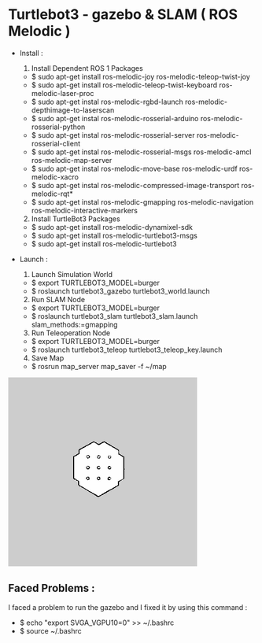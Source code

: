 # Turtlebot3 - gazebo & SLAM ( ROS Melodic )


* Install :
  1. Install Dependent ROS 1 Packages
    - $ sudo apt-get install ros-melodic-joy ros-melodic-teleop-twist-joy
    - $ sudo apt-get install ros-melodic-teleop-twist-keyboard ros-melodic-laser-proc
    - $ sudo apt-get instal ros-melodic-rgbd-launch ros-melodic-depthimage-to-laserscan
    - $ sudo apt-get instal ros-melodic-rosserial-arduino ros-melodic-rosserial-python
    - $ sudo apt-get instal ros-melodic-rosserial-server ros-melodic-rosserial-client
    - $ sudo apt-get instal ros-melodic-rosserial-msgs ros-melodic-amcl ros-melodic-map-server
    - $ sudo apt-get instal ros-melodic-move-base ros-melodic-urdf ros-melodic-xacro
    - $ sudo apt-get instal ros-melodic-compressed-image-transport ros-melodic-rqt*
    - $ sudo apt-get instal ros-melodic-gmapping ros-melodic-navigation ros-melodic-interactive-markers
  2. Install TurtleBot3 Packages
    - $ sudo apt-get install ros-melodic-dynamixel-sdk
    - $ sudo apt-get install ros-melodic-turtlebot3-msgs
    - $ sudo apt-get install ros-melodic-turtlebot3


* Launch :
  1. Launch Simulation World
    - $ export TURTLEBOT3_MODEL=burger
    - $ roslaunch turtlebot3_gazebo turtlebot3_world.launch
  2. Run SLAM Node
    - $ export TURTLEBOT3_MODEL=burger
    - $ roslaunch turtlebot3_slam turtlebot3_slam.launch slam_methods:=gmapping
  3. Run Teleoperation Node
    - $ export TURTLEBOT3_MODEL=burger
    - $ roslaunch turtlebot3_teleop turtlebot3_teleop_key.launch
  4. Save Map
    - $ rosrun map_server map_saver -f ~/map

<img src="burger_map.png"/>


## Faced Problems : 
  I faced a problem to run the gazebo and I fixed it by using this command : 
  - $ echo "export SVGA_VGPU10=0" >> ~/.bashrc
  - $ source ~/.bashrc
  

